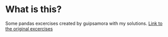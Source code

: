 # What is this?
Some pandas excercises created by guipsamora with my solutions. [Link to the original excercises](https://github.com/guipsamora/pandas_exercises)
